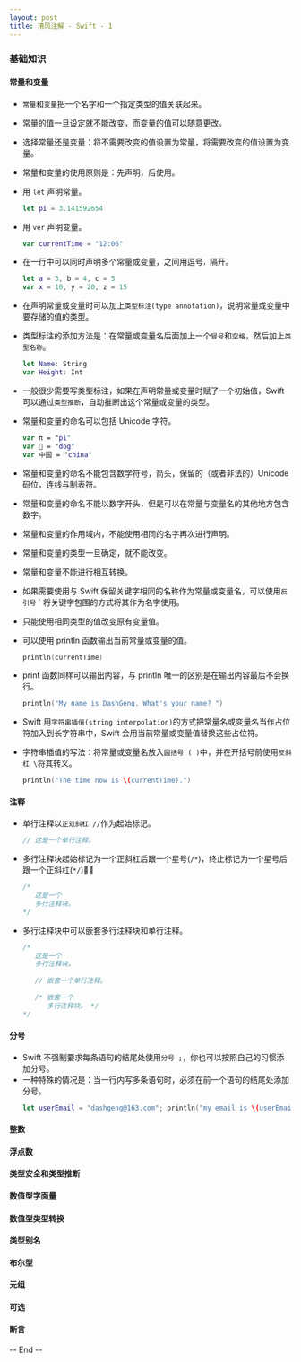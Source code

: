 ```yaml
---
layout: post
title: 清风注解 - Swift - 1
---
```



### 基础知识

#### 常量和变量
* `常量`和`变量`把一个名字和一个指定类型的值关联起来。
* 常量的值一旦设定就不能改变，而变量的值可以随意更改。
* 选择常量还是变量：将不需要改变的值设置为常量，将需要改变的值设置为变量。
* 常量和变量的使用原则是：先声明，后使用。
* 用 `let` 声明常量。

	``` Swift
	let pi = 3.141592654
	```

* 用 `ver` 声明变量。

	``` Swift
	var currentTime = "12:06"
	```
* 在一行中可以同时声明多个常量或变量，之间用逗号`，`隔开。

	``` Swift
	let a = 3, b = 4, c = 5
	var x = 10, y = 20, z = 15
	```
* 在声明常量或变量时可以加上`类型标注(type annotation)`，说明常量或变量中要存储的值的类型。
* 类型标注的添加方法是：在常量或变量名后面加上一个`冒号`和`空格`，然后加上`类型名称`。

	``` Swift
	let Name: String
	var Height: Int
	```
* 一般很少需要写类型标注，如果在声明常量或变量时赋了一个初始值，Swift 可以通过`类型推断`，自动推断出这个常量或变量的类型。
* 常量和变量的命名可以包括 Unicode 字符。

	``` Swift
	var π = "pi"
	var 🐶 = "dog"
	var 中国 = "china"
	```
* 常量和变量的命名不能包含数学符号，箭头，保留的（或者非法的）Unicode 码位，连线与制表符。
* 常量和变量的命名不能以数字开头，但是可以在常量与变量名的其他地方包含数字。
* 常量和变量的作用域内，不能使用相同的名字再次进行声明。
* 常量和变量的类型一旦确定，就不能改变。
* 常量和变量不能进行相互转换。
* 如果需要使用与 Swift 保留关键字相同的名称作为常量或变量名，可以使用`反引号` ` 将关键字包围的方式将其作为名字使用。
* 只能使用相同类型的值改变原有变量值。
* 可以使用 println 函数输出当前常量或变量的值。

	``` Swift
	println(currentTime)
	```
* print 函数同样可以输出内容，与 println 唯一的区别是在输出内容最后不会换行。

	``` Swift
	println("My name is DashGeng. What's your name? ")
	```
* Swift 用`字符串插值(string interpolation)`的方式把常量名或变量名当作占位符加入到长字符串中，Swift 会用当前常量或变量值替换这些占位符。
* 字符串插值的写法：将常量或变量名放入`圆括号 ( )`中，并在开括号前使用`反斜杠 \`将其转义。

	``` Swift
	println("The time now is \(currentTime).")
	```

#### 注释
* 单行注释以`正双斜杠 //`作为起始标记。

	``` Swift
	// 这是一个单行注释。
	```
* 多行注释块起始标记为一个正斜杠后跟一个星号(`/*`)，终止标记为一个星号后跟一个正斜杠(`*/`)。

	``` Swift
	/* 
	   这是一个
	   多行注释块。
	*/
	```
* 多行注释块中可以嵌套多行注释块和单行注释。

	``` Swift
	/* 
	   这是一个
	   多行注释块。
	   
	   // 嵌套一个单行注释。
	   
	   /* 嵌套一个
	      多行注释块。 */
	*/

#### 分号
* Swift 不强制要求每条语句的结尾处使用`分号 ;`，你也可以按照自己的习惯添加分号。
* 一种特殊的情况是：当一行内写多条语句时，必须在前一个语句的结尾处添加分号。
	``` Swift
	let userEmail = "dashgeng@163.com"; println("my email is \(userEmail).")
	```

#### 整数

#### 浮点数

#### 类型安全和类型推断

#### 数值型字面量

#### 数值型类型转换

#### 类型别名

#### 布尔型

#### 元组

#### 可选

#### 断言



-- End --
